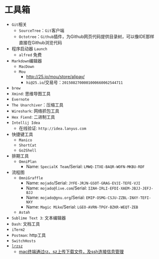 # 工具箱

- `Git`相关
	- `SourceTree`：`Git`客户端
	- `Octotree`：`Github`插件，为Github网页代码提供目录树，可以像IDE那样直接在Github浏览代码
- 程序启动器 `Launch`
	- `alfred` 免费
- `Markdown`编辑器
	- `MacDown`
	- `Mou`
		- http://25.io/mou/store/alipay/
		- `hi@25.io`/交易号：`2015082700001000660062544711`
- `brew`
- `Xmind`: 思维导图工具
- `Evernote`
- `The Unarchiver`：压缩工具
- `Wireshark`: 网络抓包工具
- `Hex Fiend`: 二进制工具
- `Intellij Idea`
	- 在线验证: `http://idea.lanyus.com`
- 快捷键工具
	- `Manico`
	- `ShortCat`
	- `Go2Shell`
- 排期工具
	- `OmniPlan`
   		- Name: `SpecialK Team`/Serial: `LMWQ-ITXE-BAQR-WOFN-MKBU-RDF`
- 流程图
	- `OmniGraffle`
		- Name: `mojado`/Serial: `JYFE-JRJN-GSOT-GRAG-EVJI-TEFE-VJI`
		- Name: `mojado@live.com`/Serial: `IZAH-IRLI-EFDI-XAEM-JBJJ-JEFJ-BJJ`
		- Name: `mojado@gnu.org`/Serial: `EMIP-OSMG-CSJU-ZZBL-INXY-TEFI-NXY`
		- Name: `Magic Mike`/Serial: `LGEO-AVRN-TPGY-BZKR-WEQT-ZEB`
	- `Astah`
- `Sublime Text 3`: 文本编辑器
- `Dash`: 文档工具
- `iTerm2`
- `Postman`: http工具
- `SwitchHosts`
- [`lrzsz`](https://github.com/mmastrac/iterm2-zmodem)
	+ [mac终端通过rz、sz上传下载文件，及ssh连接信息管理](http://zoucz.com/blog/2017/01/23/mac-terminal-rzsz-session/)
